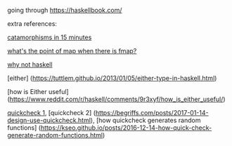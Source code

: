 going through https://haskellbook.com/

extra references:

[catamorphisms in 15 minutes](http://chrislambda.github.io/blog/2014/01/30/catamorphisms-in-15-minutes/)

[what's the point of map when there is fmap?](https://stackoverflow.com/questions/6824255/whats-the-point-of-map-in-haskell-when-there-is-fmap)

[why not haskell](https://pchiusano.github.io/2017-01-20/why-not-haskell.html)

[either] (https://tuttlem.github.io/2013/01/05/either-type-in-haskell.html)

[how is Either useful] (https://www.reddit.com/r/haskell/comments/9r3xyf/how_is_either_useful/)

[quickcheck 1](https://cseweb.ucsd.edu/classes/wi14/cse230-a/lectures/lec-quickcheck.html),
[quickcheck 2] (https://begriffs.com/posts/2017-01-14-design-use-quickcheck.html),
[how quickcheck generates random functions] (https://kseo.github.io/posts/2016-12-14-how-quick-check-generate-random-functions.html)